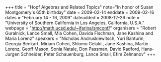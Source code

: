 +++
title = "Hopf Algebras and Related Topics"
note="In honor of Susan Montgomery's 65th birthday"
date = 2009-02-14
enddate = 2009-02-16
dates = "February 14 - 16, 2009"
dateadded = 2008-12-26
note = "University of Southern California in Los Angeles, California, U.S.A."
webpage = "http://math.ucsd.edu/~jfarina/smconf/"
organisers = "Robert Guralnick, Lance Small, Mia Cohen, Davida Fischman, Jane Kashina and Maria Lorenz"
speakers = "Nicholas Andruskiewitsch,  Yuri Bahturin,  Georgia Benkart, Miriam Cohen, Shlomo Gelaki , Jane Kashina, Martin Lorenz, Geoff Mason, Sonia Natale, Don Passman,  David Radford,  Hans-Jurgen Schneider, Peter Schauenburg, Lance Small, Efim Zelmanov"
+++
